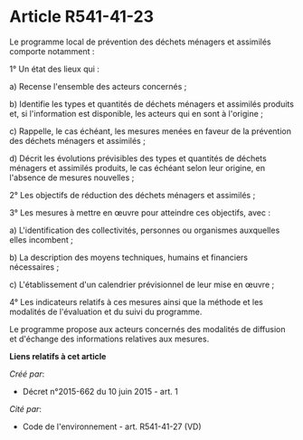 # Article R541-41-23

Le programme local de prévention des déchets ménagers et assimilés comporte notamment :

1° Un état des lieux qui :

a) Recense l'ensemble des acteurs concernés ;

b) Identifie les types et quantités de déchets ménagers et assimilés produits et, si l'information est disponible, les
acteurs qui en sont à l'origine ;

c) Rappelle, le cas échéant, les mesures menées en faveur de la prévention des déchets ménagers et assimilés ;

d) Décrit les évolutions prévisibles des types et quantités de déchets ménagers et assimilés produits, le cas échéant selon
leur origine, en l'absence de mesures nouvelles ;

2° Les objectifs de réduction des déchets ménagers et assimilés ;

3° Les mesures à mettre en œuvre pour atteindre ces objectifs, avec :

a) L'identification des collectivités, personnes ou organismes auxquelles elles incombent ;

b) La description des moyens techniques, humains et financiers nécessaires ;

c) L'établissement d'un calendrier prévisionnel de leur mise en œuvre ;

4° Les indicateurs relatifs à ces mesures ainsi que la méthode et les modalités de l'évaluation et du suivi du programme.

Le programme propose aux acteurs concernés des modalités de diffusion et d'échange des informations relatives aux mesures.

**Liens relatifs à cet article**

_Créé par_:

  - Décret n°2015-662 du 10 juin 2015 - art. 1

_Cité par_:

  - Code de l'environnement - art. R541-41-27 (VD)
